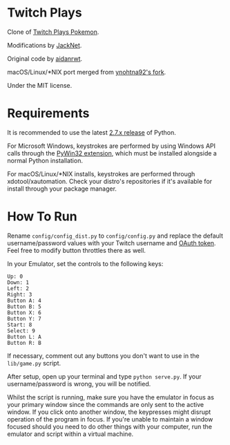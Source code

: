 Twitch Plays
============

Clone of [Twitch Plays Pokemon](http://twitch.tv/twitch_plays_pokemon).

Modifications by [JackNet](https://github.com/Jacknet).

Original code by [aidanrwt](https://github.com/aidanrwt).

macOS/Linux/*NIX port merged from [ynohtna92's fork](https://github.com/ynohtna92/twitch-plays).

Under the MIT license.

Requirements
============

It is recommended to use the latest [2.7.x release](http://www.python.org/download/releases/2.7/) of Python.

For Microsoft Windows, keystrokes are performed by using Windows API calls through the [PyWin32 extension](http://sourceforge.net/projects/pywin32/), which must be installed alongside a normal Python installation.

For macOS/Linux/*NIX installs, keystrokes are performed through xdotool/xautomation. Check your distro's repositories if it's available for install through your package manager.

How To Run
============

Rename `config/config_dist.py` to `config/config.py` and replace the default username/password values with your Twitch username and [OAuth token](http://www.twitchapps.com/tmi/). Feel free to modify button throttles there as well.

In your Emulator, set the controls to the following keys:

```
Up: 0
Down: 1
Left: 2
Right: 3
Button A: 4
Button B: 5
Button X: 6
Button Y: 7
Start: 8
Select: 9
Button L: A
Button R: B
```

If necessary, comment out any buttons you don't want to use in the `lib/game.py` script.

After setup, open up your terminal and type `python serve.py`. If your username/password is wrong, you will be notified.

Whilst the script is running, make sure you have the emulator in focus as your primary window since the commands are only sent to the active window. If you click onto another window, the keypresses might disrupt operation of the program in focus. If you're unable to maintain a window focused should you need to do other things with your computer, run the emulator and script within a virtual machine.
